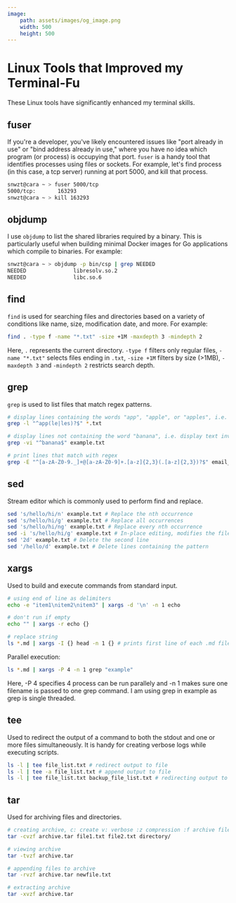 ```yaml
---
image:
    path: assets/images/og_image.png
    width: 500
    height: 500
---
```


# Linux Tools that Improved my Terminal-Fu
These Linux tools have significantly enhanced my terminal skills.

## fuser

If you're a developer, you've likely encountered issues like "port already in use" or "bind address already in use," where you have no idea which program (or process) is occupying that port. `fuser` is a handy tool that identifies processes using files or sockets. For example, let's find process (in this case, a tcp server) running at port 5000, and kill that process.

```bash
snwzt@cara ~ > fuser 5000/tcp
5000/tcp:       163293
snwzt@cara ~ > kill 163293 
```

## objdump

I use `objdump` to list the shared libraries required by a binary. This is particularly useful when building minimal Docker images for Go applications which compile to binaries. For example:

```bash
snwzt@cara ~ > objdump -p bin/csp | grep NEEDED
NEEDED               libresolv.so.2
NEEDED               libc.so.6
```

## find
`find` is used for searching files and directories based on a variety of conditions like name, size, modification date, and more. For example:

```bash
find . -type f -name "*.txt" -size +1M -maxdepth 3 -mindepth 2
```

Here, `.` represents the current directory. `-type f` filters only regular files, `-name "*.txt"` selects files ending in `.txt`, `-size +1M` filters by size (>1MB), `-maxdepth 3` and `-mindepth 2` restricts search depth.

## grep
`grep` is used to list files that match regex patterns.

```bash
# display lines containing the words "app", "apple", or "apples", i.e. display filename of files whose text match pattern
grep -l "^app(le|les)?$" *.txt

# display lines not containing the word "banana", i.e. display text inverse of match pattern (case insensitive)
grep -vi "^banana$" example.txt 

# print lines that match with regex
grep -E "^[a-zA-Z0-9._]+@[a-zA-Z0-9]+.[a-z]{2,3}(.[a-z]{2,3})?$" email_list.txt
```

## sed
Stream editor which is commonly used to perform find and replace.

```bash
sed 's/hello/hi/n' example.txt # Replace the nth occurrence
sed 's/hello/hi/g' example.txt # Replace all occurrences
sed 's/hello/hi/ng' example.txt # Replace every nth occurrence
sed -i 's/hello/hi/g' example.txt # In-place editing, modifies the file
sed '2d' example.txt # Delete the second line
sed '/hello/d' example.txt # Delete lines containing the pattern
```

## xargs
Used to build and execute commands from standard input.

```bash
# using end of line as delimiters
echo -e "item1\nitem2\nitem3" | xargs -d '\n' -n 1 echo 

# don't run if empty
echo "" | xargs -r echo {} 

# replace string
ls *.md | xargs -I {} head -n 1 {} # prints first line of each .md file in current directory
```

Parallel execution:
```bash
ls *.md | xargs -P 4 -n 1 grep "example"
```
Here, -P 4 specifies 4 process can be run parallely and -n 1 makes sure one filename is passed to one grep command. I am using grep in example as grep is single threaded.

## tee
Used to redirect the output of a command to both the stdout and one or more files simultaneously. It is handy for creating verbose logs while executing scripts.

```bash
ls -l | tee file_list.txt # redirect output to file
ls -l | tee -a file_list.txt # append output to file
ls -l | tee file_list.txt backup_file_list.txt # redirecting output to multiple files
```
## tar 
Used for archiving files and directories.

```bash
# creating archive, c: create v: verbose :z compression :f archive file
tar -cvzf archive.tar file1.txt file2.txt directory/

# viewing archive
tar -tvzf archive.tar

# appending files to archive
tar -rvzf archive.tar newfile.txt

# extracting archive
tar -xvzf archive.tar
```
